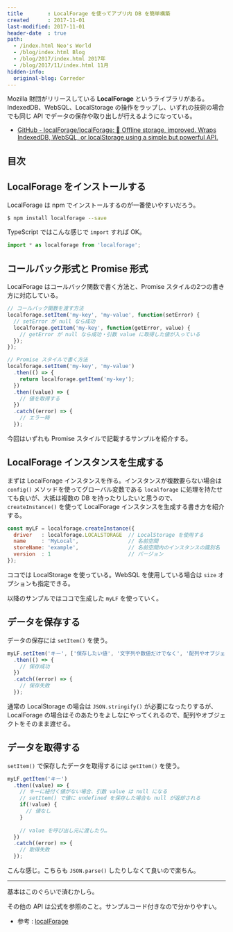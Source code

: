 ```yaml
---
title        : LocalForage を使ってアプリ内 DB を簡単構築
created      : 2017-11-01
last-modified: 2017-11-01
header-date  : true
path:
  - /index.html Neo's World
  - /blog/index.html Blog
  - /blog/2017/index.html 2017年
  - /blog/2017/11/index.html 11月
hidden-info:
  original-blog: Corredor
---
```


Mozilla 財団がリリースしている **LocalForage** というライブラリがある。IndexedDB、WebSQL、LocalStorage の操作をラップし、いずれの技術の場合でも同じ API でデータの保存や取り出しが行えるようになっている。

- [GitHub - localForage/localForage: 💾 Offline storage, improved. Wraps IndexedDB, WebSQL, or localStorage using a simple but powerful API.](https://github.com/localForage/localForage)

## 目次

## LocalForage をインストールする

LocalForage は npm でインストールするのが一番使いやすいだろう。

```bash
$ npm install localforage --save
```

TypeScript ではこんな感じで `import` すれば OK。

```typescript
import * as localforage from 'localforage';
```

## コールバック形式と Promise 形式

LocalForage はコールバック関数で書く方法と、Promise スタイルの2つの書き方に対応している。

```javascript
// コールバック関数を渡す方法
localforage.setItem('my-key', 'my-value', function(setError) {
  // setError が null なら成功
  localforage.getItem('my-key', function(getError, value) {
    // getError が null なら成功・引数 value に取得した値が入っている
  });
});

// Promise スタイルで書く方法
localforage.setItem('my-key', 'my-value')
  .then(() => {
    return localforage.getItem('my-key');
  })
  .then((value) => {
    // 値を取得する
  })
  .catch((error) => {
    // エラー時
  });
```

今回はいずれも Promise スタイルで記載するサンプルを紹介する。

## LocalForage インスタンスを生成する

まずは LocalForage インスタンスを作る。インスタンスが複数要らない場合は `config()` メソッドを使ってグローバル変数である `localforage` に処理を持たせても良いが、大抵は複数の DB を持ったりしたいと思うので、`createInstance()` を使って LocalForage インスタンスを生成する書き方を紹介する。

```javascript
const myLF = localforage.createInstance({
  driver   : localforage.LOCALSTORAGE  // LocalStorage を使用する
  name     : 'MyLocal',                // 名前空間
  storeName: 'example',                // 名前空間内のインスタンスの識別名
  version  : 1                         // バージョン
});
```

ココでは LocalStorage を使っている。WebSQL を使用している場合は `size` オプションも指定できる。

以降のサンプルではココで生成した `myLF` を使っていく。

## データを保存する

データの保存には `setItem()` を使う。

```javascript
myLF.setItem('キー', ['保存したい値', '文字列や数値だけでなく', '配列やオブジェクトも渡せる'])
  .then(() => {
    // 保存成功
  })
  .catch((error) => {
    // 保存失敗
  });
```

通常の LocalStorage の場合は `JSON.stringify()` が必要になったりするが、LocalForage の場合はそのあたりをよしなにやってくれるので、配列やオブジェクトをそのまま渡せる。

## データを取得する

`setItem()` で保存したデータを取得するには `getItem()` を使う。

```javascript
myLF.getItem('キー')
  .then((value) => {
    // キーに紐付く値がない場合、引数 value は null になる
    // setItem() で値に undefined を保存した場合も null が返却される
    if(!value) {
      // 値なし
    }
    
    // value を呼び出し元に渡したり…
  })
  .catch((error) => {
    // 取得失敗
  });
```

こんな感じ。こちらも `JSON.parse()` したりしなくて良いので楽ちん。

-----

基本はこのぐらいで済むかしら。

その他の API は公式を参照のこと。サンプルコード付きなので分かりやすい。

- 参考 : [localForage](https://localforage.github.io/localForage/)
